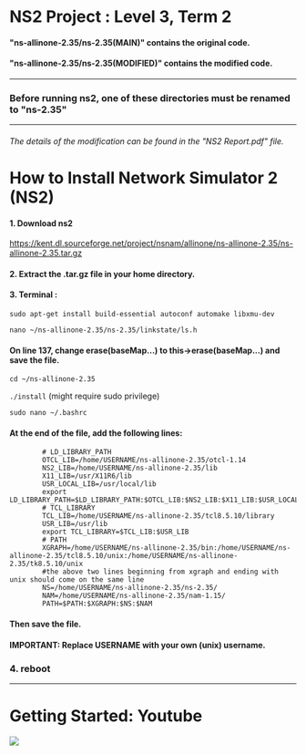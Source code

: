 # NS2 Project : Level 3, Term 2

#### "ns-allinone-2.35/ns-2.35(MAIN)" contains the original code.
#### "ns-allinone-2.35/ns-2.35(MODIFIED)" contains the modified code.
____

### Before running ns2, one of these directories must be renamed to "ns-2.35"
___

###### The details of the modification can be found in the "NS2 Report.pdf" file.

# How to Install Network Simulator 2 (NS2)

#### 1. Download ns2
https://kent.dl.sourceforge.net/project/nsnam/allinone/ns-allinone-2.35/ns-allinone-2.35.tar.gz


#### 2. Extract the .tar.gz file in your home directory.


#### 3. Terminal : 
`sudo apt-get install build-essential autoconf automake libxmu-dev`

`nano ~/ns-allinone-2.35/ns-2.35/linkstate/ls.h`

 #### On line 137, change **erase(baseMap...)** to **this->erase(baseMap...)** and save the file.

`cd ~/ns-allinone-2.35`

`./install`	(might require sudo privilege)


`sudo nano ~/.bashrc`

#### At the end of the file, add the following lines: 

            # LD_LIBRARY_PATH
            OTCL_LIB=/home/USERNAME/ns-allinone-2.35/otcl-1.14
            NS2_LIB=/home/USERNAME/ns-allinone-2.35/lib
            X11_LIB=/usr/X11R6/lib
            USR_LOCAL_LIB=/usr/local/lib
            export LD_LIBRARY_PATH=$LD_LIBRARY_PATH:$OTCL_LIB:$NS2_LIB:$X11_LIB:$USR_LOCAL_LIB
            # TCL_LIBRARY
            TCL_LIB=/home/USERNAME/ns-allinone-2.35/tcl8.5.10/library
            USR_LIB=/usr/lib
            export TCL_LIBRARY=$TCL_LIB:$USR_LIB
            # PATH
            XGRAPH=/home/USERNAME/ns-allinone-2.35/bin:/home/USERNAME/ns-allinone-2.35/tcl8.5.10/unix:/home/USERNAME/ns-allinone-2.35/tk8.5.10/unix
            #the above two lines beginning from xgraph and ending with unix should come on the same line
            NS=/home/USERNAME/ns-allinone-2.35/ns-2.35/ 
            NAM=/home/USERNAME/ns-allinone-2.35/nam-1.15/ 
            PATH=$PATH:$XGRAPH:$NS:$NAM

#### Then save the file.


#### IMPORTANT: Replace **USERNAME** with your own (unix) username.


### 4. reboot
---

# Getting Started: Youtube
[![](https://i.ibb.co/KsGrcCB/ns2-Copy.png)](http://www.youtube.com/watch?v=YPDP1uOygtk "Getting Started")




